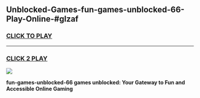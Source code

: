 
## Unblocked-Games-fun-games-unblocked-66-Play-Online-#glzaf
<h3>
<a href="https://premium.freeplayer.one?title=fun-games-unblocked-66&ref=27F">CLICK TO PLAY</a></h3>
<hr>

<h3>
<a href="https://premium.freeplayer.one?title=fun-games-unblocked-66&ref=27F">CLICK 2 PLAY</a>
  
</h3>

<a href="https://premium.freeplayer.one?title=fun-games-unblocked-66&ref=27F"><img src="https://clearcache.store/games.png"></a>


**fun-games-unblocked-66 games unblocked: Your Gateway to Fun and Accessible Online Gaming**
